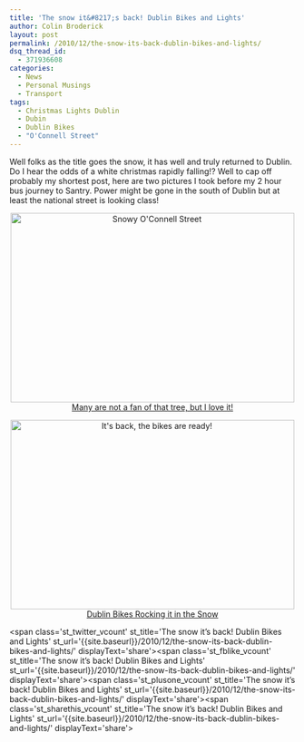 ```yaml
---
title: 'The snow it&#8217;s back! Dublin Bikes and Lights'
author: Colin Broderick
layout: post
permalink: /2010/12/the-snow-its-back-dublin-bikes-and-lights/
dsq_thread_id:
  - 371936608
categories:
  - News
  - Personal Musings
  - Transport
tags:
  - Christmas Lights Dublin
  - Dubin
  - Dublin Bikes
  - "O'Connell Street"
---
```

Well folks as the title goes the snow, it has well and truly returned to Dublin. Do I hear the odds of a white christmas rapidly falling!? Well to cap off probably my shortest post, here are two pictures I took before my 2 hour bus journey to Santry. Power might be gone in the south of Dublin but at least the national street is looking class!

<p style="text-align: center;">
  <a title="Snowy O'Connell Street by yeolderusty, on Flickr" href="http://www.flickr.com/photos/yeolderusty/5278429236/"><img src="http://farm6.static.flickr.com/5042/5278429236_a5946e1fa3.jpg" alt="Snowy O'Connell Street" width="500" height="334" /><br /> Many are not a fan of that tree, but I love it!</a>
</p>

<p style="text-align: center;">
  <a title="It's back, the bikes are ready! by yeolderusty, on Flickr" href="http://www.flickr.com/photos/yeolderusty/5278430008/"><img class="aligncenter" src="http://farm6.static.flickr.com/5086/5278430008_9b8ec61b8c.jpg" alt="It's back, the bikes are ready!" width="500" height="334" /><br /> Dublin Bikes Rocking it in the Snow</a>
</p>

<span class='st\_twitter\_vcount' st\_title='The snow it&#8217;s back! Dublin Bikes and Lights' st\_url='{{site.baseurl}}/2010/12/the-snow-its-back-dublin-bikes-and-lights/' displayText='share'></span><span class='st\_fblike\_vcount' st\_title='The snow it&#8217;s back! Dublin Bikes and Lights' st\_url='{{site.baseurl}}/2010/12/the-snow-its-back-dublin-bikes-and-lights/' displayText='share'></span><span class='st\_plusone\_vcount' st\_title='The snow it&#8217;s back! Dublin Bikes and Lights' st\_url='{{site.baseurl}}/2010/12/the-snow-its-back-dublin-bikes-and-lights/' displayText='share'></span><span class='st\_sharethis\_vcount' st\_title='The snow it&#8217;s back! Dublin Bikes and Lights' st\_url='{{site.baseurl}}/2010/12/the-snow-its-back-dublin-bikes-and-lights/' displayText='share'></span>
